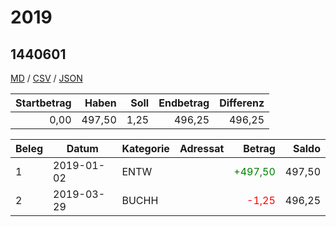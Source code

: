 # 2019

## 1440601
[MD](1440601.md) / [CSV](1440601.csv) / [JSON](1440601.json) 


| Startbetrag | Haben | Soll | Endbetrag | Differenz |
| ------:| ------:| ------:| ------:| ------:|
| 0,00 | 497,50 | 1,25 | 496,25 | 496,25 |


| Beleg | Datum | Kategorie | Adressat | Betrag | Saldo |
| ------ | ------ | ------ | ------ | ------:| ------:|
| 1 | 2019-01-02 | ENTW |  | <font color="green">+497,50</font> | 497,50 |
| 2 | 2019-03-29 | BUCHH |  | <font color="red">-1,25</font> | 496,25 |


